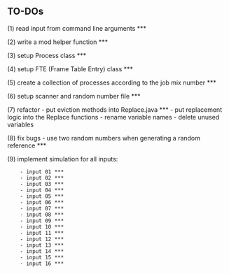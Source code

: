 
TO-DOs
-------------------------------------------------------------------------------------


(1) read input from command line arguments ***

(2) write a mod helper function ***

(3) setup Process class ***

(4) setup FTE (Frame Table Entry) class ***

(5) create a collection of processes according to the job mix number ***

(6) setup scanner and random number file ***

(7) refactor 
        - put eviction methods into Replace.java ***
        - put replacement logic into the Replace functions 
        - rename variable names 
        - delete unused variables 

(8) fix bugs 
        - use two random numbers when generating a random reference ***
        
(9) implement simulation for all inputs:

        - input 01 ***
        - input 02 ***
        - input 03 ***
        - input 04 ***
        - input 05 ***
        - input 06 ***
        - input 07 ***
        - input 08 ***
        - input 09 ***
        - input 10 ***
        - input 11 ***
        - input 12 ***
        - input 13 ***
        - input 14 ***
        - input 15 ***
        - input 16 ***
                

            

















